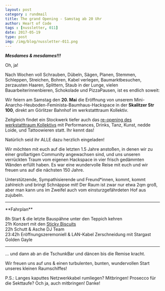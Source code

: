 ```yaml
---
layout: post
category : rundmail
title: The grand Opening - Samstag ab 20 Uhr
author: Heart of Code
tags : [nussletter, 011]
date: 2017-05-19
type: post
img: /img/blog/nussletter-011.png
---
```

***Mesdames & mesdames!!!***

Oh, ja!
 
Nach Wochen voll Schrauben, Dübeln, Sägen, Planen, Stemmen, Schleppen, Streichen, Bohren, Kabel verlegen, Baumarktbesuchen, zerzausten Haaren, Splittern, Staub in der Lunge, vielen Bauarbeiterinnenbieren, Schokolade und PizzaPausen, ist es endlich soweit:
 
Wir feiern am Samstag den **20. Mai** die Eröffnung von unserem Mini-Anarcho-Heuboden-Feminista-Baumhaus-Hackspace in der **Skalitzer Str 100**, direkt am Görlitzer Bahnhof im werkstatttraum Kollektiv. 
 
Zeitgleich findet ein Stockwerk tiefer auch das <a href="https://vimeo.com/217588899">re-opening des werkstatttraum Kollektivs</a> mit Performances, Drinks, Tanz, Kunst, nedde Loide, und Tattoowieren statt. Ihr kennt das!

Natürlich seid ihr ALLE dazu herzlich eingeladen! 

Wir möchten mit euch auf die letzten 1.5 Jahre anstoßen, in denen wir zu einer großartigen Community angewachsen sind, und uns unseren verrückten Traum vom eigenen Hackspace in vier frisch gedämmten Wänden erfüllt haben. Es war eine wundervolle Reise mit euch und wir freuen uns auf die nächsten 150 Jahre. 

Unterstützende, Sympathisierende und Freund*innen, kommt, kommt zahlreich und bringt Schnäppse mit! Der Raum ist zwar nur etwa 2qm groß, aber man kann uns im Zweifel auch vom einsturzgefährdeten Hof aus zujubeln.<br>

<hr>
**Fahrplan**

8h Start & die letzte Bauspähne unter den Teppich kehren<br>
21h Konzert mit den <a href="http://www.stickybiscuits.com"> Sticky Biscuits</a><br>
22h Schutt & Asche DJ Team<br>
23:42h Eröffnungszeremoniell & LAN-Kabel Zerschneidung mit Stargast Golden Gayle<br>

<hr>

... und dann ab an die TschunkBar und däncen bis die Remise kracht.
 
Wir freuen uns auf uns & einen turbulenten, bunten, wundervollen Start unseres kleinen Raumschiffes!

P.S.: Langes kaputtes Netzwerkkabel rumliegen? Mitbringen! Prosecco für die Sekttaufe? Och ja, auch mitbringen! Danke!<br>
